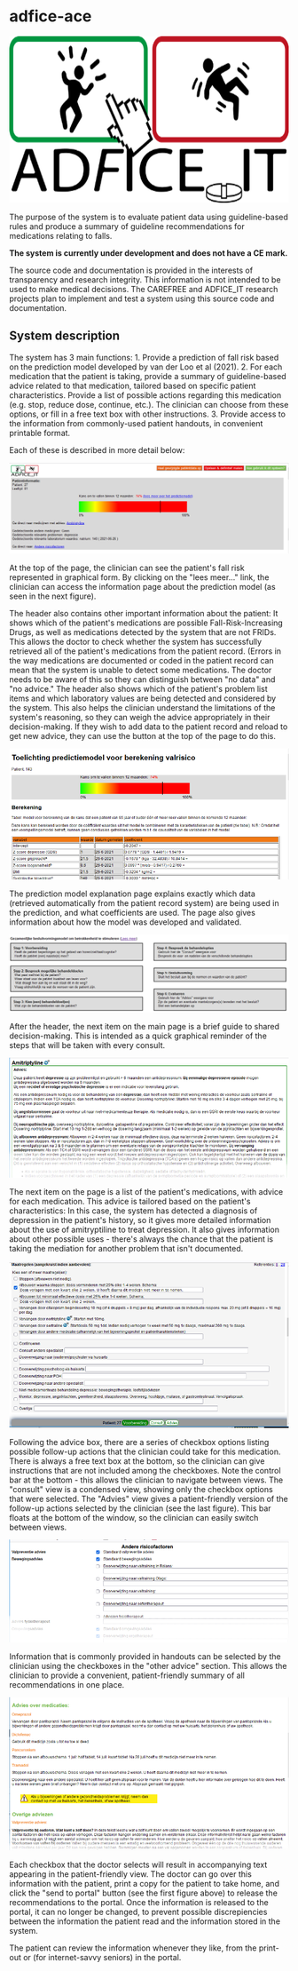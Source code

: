 # adfice-ace
<img style="height: 300px;" src = "/static/Advice_IT_logo_small.png">

The purpose of the system is to evaluate patient data using guideline-based rules and produce a summary of guideline recommendations for medications relating to falls.

**The system is currently under development and does not have a CE mark.**

The source code and documentation is provided in the interests of transparency and research integrity. This information is not intended to be used to make medical decisions. The CAREFREE and ADFICE_IT research projects plan to implement and test a system using this source code and documentation.

<h2>System description</h2>
The system has 3 main functions:
1. Provide a prediction of fall risk based on the prediction model developed by van der Loo et al (2021).
2. For each medication that the patient is taking, provide a summary of guideline-based advice related to that medication, tailored based on specific patient characteristics. Provide a list of possible actions regarding this medication (e.g. stop, reduce dose, continue, etc.). The clinician can choose from these options, or fill in a free text box with other instructions.
3. Provide access to the information from commonly-used patient handouts, in convenient printable format.

Each of these is described in more detail below:

<img src = "static/screenshot_header.png">

At the top of the page, the clinician can see the patient's fall risk represented in graphical form. By clicking on the "lees meer..." link, the clinician can access the information page about the prediction model (as seen in the next figure).

The header also contains other important information about the patient: It shows which of the patient's medications are possible Fall-Risk-Increasing Drugs, as well as medications detected by the system that are not FRIDs. This allows the doctor to check whether the system has successfully retrieved all of the patient's medications from the patient record. (Errors in the way medications are documented or coded in the patient record can mean that the system is unable to detect some medications. The doctor needs to be aware of this so they can distinguish between "no data" and "no advice." The header also shows which of the patient's problem list items and which laboratory values are being detected and considered by the system. This also helps the clinician understand the limitations of the system's reasoning, so they can weigh the advice appropriately in their decision-making. If they wish to add data to the patient record and reload to get new advice, they can use the button at the top of the page to do this.

<img src = "static/screenshot_prediction.png">

The prediction model explanation page explains exactly which data (retrieved automatically from the patient record system) are being used in the prediction, and what coefficients are used. The page also gives information about how the model was developed and validated.

<img src = "static/screenshot_sdm.png">

After the header, the next item on the main page is a brief guide to shared decision-making. This is intended as a quick graphical reminder of the steps that will be taken with every consult.

<img src = "static/screenshot_advice.png">

The next item on the page is a list of the patient's medications, with advice for each medication. This advice is tailored based on the patient's characteristics: In this case, the system has detected a diagnosis of depression in the patient's history, so it gives more detailed information about the use of amitryptiline to treat depression. It also gives information about other possible uses - there's always the chance that the patient is taking the mediation for another problem that isn't documented.

<img src = "static/screenshot_checkboxes.png">

Following the advice box, there are a series of checkbox options listing possible follow-up actions that the clinician could take for this medication. There is always a free text box at the bottom, so the clinician can give instructions that are not included among the checkboxes. Note the control bar at the bottom - this allows the clinician to navigate between views. The "consult" view is a condensed view, showing only the checkbox options that were selected. The "Advies" view gives a patient-friendly version of the follow-up actions selected by the clinician (see the last figure). This bar floats at the bottom of the window, so the clinician can easily switch between views.

<img src = "static/screenshot_nonmed.png">

Information that is commonly provided in handouts can be selected by the clinician using the checkboxes in the "other advice" section. This allows the clinician to provide a convenient, patient-friendly summary of all recommendations in one place.

<img src = "static/screenshot_patient-friendly.png">

Each checkbox that the doctor selects will result in accompanying text appearing in the patient-friendly view. The doctor can go over this information with the patient, print a copy for the patient to take home, and click the "send to portal" button (see the first figure above) to release the recommendations to the portal. Once the information is released to the portal, it can no longer be changed, to prevent possible discrepiencies between the information the patient read and the information stored in the system.

The patient can review the information whenever they like, from the print-out or (for internet-savvy seniors) in the portal.